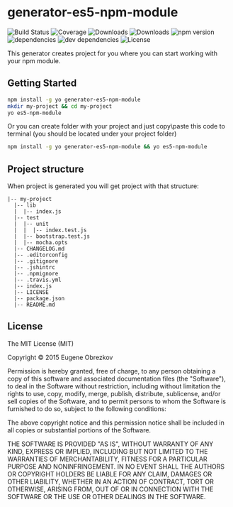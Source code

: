 # generator-es5-npm-module

![Build Status](https://img.shields.io/travis/ghaiklor/generator-es5-npm-module.svg)
![Coverage](https://img.shields.io/coveralls/ghaiklor/generator-es5-npm-module.svg)
![Downloads](https://img.shields.io/npm/dm/generator-es5-npm-module.svg)
![Downloads](https://img.shields.io/npm/dt/generator-es5-npm-module.svg)
![npm version](https://img.shields.io/npm/v/generator-es5-npm-module.svg)
![dependencies](https://img.shields.io/david/ghaiklor/generator-es5-npm-module.svg)
![dev dependencies](https://img.shields.io/david/dev/ghaiklor/generator-es5-npm-module.svg)
![License](https://img.shields.io/npm/l/generator-es5-npm-module.svg)

This generator creates project for you where you can start working with your npm module.

## Getting Started

```bash
npm install -g yo generator-es5-npm-module
mkdir my-project && cd my-project
yo es5-npm-module
```

Or you can create folder with your project and just copy\paste this code to terminal (you should be located under your project folder)

```bash
npm install -g yo generator-es5-npm-module && yo es5-npm-module
```

## Project structure

When project is generated you will get project with that structure:

```
|-- my-project
  |-- lib
  |  |-- index.js
  |-- test
  |  |-- unit
  |  |  |-- index.test.js
  |  |-- bootstrap.test.js
  |  |-- mocha.opts
  |-- CHANGELOG.md
  |-- .editorconfig
  |-- .gitignore
  |-- .jshintrc
  |-- .npmignore
  |-- .travis.yml
  |-- index.js
  |-- LICENSE
  |-- package.json
  |-- README.md
```

## License

The MIT License (MIT)

Copyright © 2015 Eugene Obrezkov

Permission is hereby granted, free of charge, to any person obtaining a copy
of this software and associated documentation files (the "Software"), to deal
in the Software without restriction, including without limitation the rights
to use, copy, modify, merge, publish, distribute, sublicense, and/or sell
copies of the Software, and to permit persons to whom the Software is
furnished to do so, subject to the following conditions:

The above copyright notice and this permission notice shall be included in all
copies or substantial portions of the Software.

THE SOFTWARE IS PROVIDED "AS IS", WITHOUT WARRANTY OF ANY KIND, EXPRESS OR
IMPLIED, INCLUDING BUT NOT LIMITED TO THE WARRANTIES OF MERCHANTABILITY,
FITNESS FOR A PARTICULAR PURPOSE AND NONINFRINGEMENT. IN NO EVENT SHALL THE
AUTHORS OR COPYRIGHT HOLDERS BE LIABLE FOR ANY CLAIM, DAMAGES OR OTHER
LIABILITY, WHETHER IN AN ACTION OF CONTRACT, TORT OR OTHERWISE, ARISING FROM,
OUT OF OR IN CONNECTION WITH THE SOFTWARE OR THE USE OR OTHER DEALINGS IN THE
SOFTWARE.
